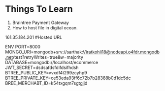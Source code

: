 # Things To Learn

1. Braintree Payment Gateway
2. How to host file in digital ocean.

161.35.184.201 #Hosted URL

ENV
PORT=8000
MONGO_URI=mongodb+srv://sarthak:Viratkohli18@nodeapi.o4fdr.mongodb.net/test?retryWrites=true&w=majority
DATABASE=mongodb://localhost/ecommerce
JWT_SECRET=dsdsafdsfdifdsifhdsh
BTREE_PUBLIC_KEY=vvxdf4t299zcyhp9
BTREE_PRIVATE_KEY=ce53eda93ff6c72b7b28388b0d1dc5dc
BREE_MERCHABT_ID=k54txgqm7sgtgjjd
